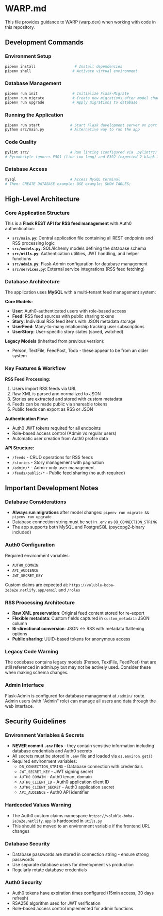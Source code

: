 # WARP.md

This file provides guidance to WARP (warp.dev) when working with code in this repository.

## Development Commands

### Environment Setup
```bash
pipenv install                  # Install dependencies
pipenv shell                   # Activate virtual environment
```

### Database Management
```bash
pipenv run init                # Initialize Flask-Migrate
pipenv run migrate             # Create new migrations after model changes
pipenv run upgrade             # Apply migrations to database
```

### Running the Application
```bash
pipenv run start              # Start Flask development server on port 3000
python src/main.py            # Alternative way to run the app
```

### Code Quality
```bash
pylint src/                   # Run linting (configured via .pylintrc)
# Pycodestyle ignores E501 (line too long) and E302 (expected 2 blank lines)
```

### Database Access
```bash
mysql                         # Access MySQL terminal
# Then: CREATE DATABASE example; USE example; SHOW TABLES;
```

## High-Level Architecture

### Core Application Structure
This is a **Flask REST API for RSS feed management** with Auth0 authentication:

- **`src/main.py`**: Central application file containing all REST endpoints and RSS processing logic
- **`src/models.py`**: SQLAlchemy models defining the database schema
- **`src/utils.py`**: Authentication utilities, JWT handling, and helper functions
- **`src/admin.py`**: Flask-Admin configuration for database management
- **`src/services.py`**: External service integrations (RSS feed fetching)

### Database Architecture
The application uses **MySQL** with a multi-tenant feed management system:

**Core Models:**
- **User**: Auth0-authenticated users with role-based access
- **Feed**: RSS feed sources with public sharing tokens
- **Story**: Individual RSS feed items with JSON metadata storage
- **UserFeed**: Many-to-many relationship tracking user subscriptions
- **UserStory**: User-specific story states (saved, watched)

**Legacy Models** (inherited from previous version):
- Person, TextFile, FeedPost, Todo - these appear to be from an older system

### Key Features & Workflow

**RSS Feed Processing:**
1. Users import RSS feeds via URL
2. Raw XML is parsed and normalized to JSON
3. Stories are extracted and stored with custom metadata
4. Feeds can be made public via shareable tokens
5. Public feeds can export as RSS or JSON

**Authentication Flow:**
- Auth0 JWT tokens required for all endpoints
- Role-based access control (Admin vs regular users)  
- Automatic user creation from Auth0 profile data

**API Structure:**
- `/feeds` - CRUD operations for RSS feeds
- `/stories` - Story management with pagination  
- `/admin/*` - Admin-only user management
- `/feeds/public/*` - Public feed sharing (no auth required)

## Important Development Notes

### Database Considerations
- **Always run migrations** after model changes: `pipenv run migrate && pipenv run upgrade`
- Database connection string must be set in `.env` as `DB_CONNECTION_STRING`
- The app supports both MySQL and PostgreSQL (psycopg2-binary included)

### Auth0 Configuration
Required environment variables:
- `AUTH0_DOMAIN`
- `API_AUDIENCE` 
- `JWT_SECRET_KEY`

Custom claims are expected at: `https://voluble-boba-2e3a2e.netlify.app/email` and `/roles`

### RSS Processing Architecture
- **Raw XML preservation**: Original feed content stored for re-export
- **Flexible metadata**: Custom fields captured in `custom_metadata` JSON column
- **Bi-directional conversion**: JSON ↔ RSS with metadata flattening options
- **Public sharing**: UUID-based tokens for anonymous access

### Legacy Code Warning  
The codebase contains legacy models (Person, TextFile, FeedPost) that are still referenced in admin.py but may not be actively used. Consider these when making schema changes.

### Admin Interface
Flask-Admin is configured for database management at `/admin/` route. Admin users (with "Admin" role) can manage all users and data through the web interface.

## Security Guidelines

### Environment Variables & Secrets
- **NEVER commit `.env` files** - they contain sensitive information including database credentials and Auth0 secrets
- All secrets must be stored in `.env` file and loaded via `os.environ.get()`
- Required environment variables:
  - `DB_CONNECTION_STRING` - Database connection with credentials
  - `JWT_SECRET_KEY` - JWT signing secret
  - `AUTH0_DOMAIN` - Auth0 tenant domain
  - `AUTH0_CLIENT_ID` - Auth0 application client ID
  - `AUTH0_CLIENT_SECRET` - Auth0 application secret
  - `API_AUDIENCE` - Auth0 API identifier

### Hardcoded Values Warning
- The Auth0 custom claims namespace `https://voluble-boba-2e3a2e.netlify.app` is hardcoded in `utils.py`
- This should be moved to an environment variable if the frontend URL changes

### Database Security
- Database passwords are stored in connection string - ensure strong passwords
- Use separate database users for development vs production
- Regularly rotate database credentials

### Auth0 Security
- Auth0 tokens have expiration times configured (15min access, 30 days refresh)
- RSA256 algorithm used for JWT verification
- Role-based access control implemented for admin functions
